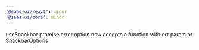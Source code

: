 ```yaml
---
'@saas-ui/react': minor
'@saas-ui/core': minor
---
```


useSnackbar promise error option now accepts a function with err param or SnackbarOptions
